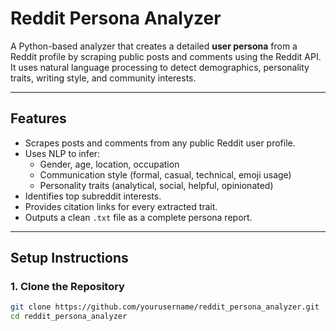 

# Reddit Persona Analyzer 

A Python-based analyzer that creates a detailed **user persona** from a Reddit profile by scraping public posts and comments using the Reddit API. It uses natural language processing to detect demographics, personality traits, writing style, and community interests.

---

##  Features

- Scrapes posts and comments from any public Reddit user profile.
- Uses NLP to infer:
  - Gender, age, location, occupation
  - Communication style (formal, casual, technical, emoji usage)
  - Personality traits (analytical, social, helpful, opinionated)
- Identifies top subreddit interests.
- Provides citation links for every extracted trait.
- Outputs a clean `.txt` file as a complete persona report.

---

##  Setup Instructions

### 1. Clone the Repository

```bash
git clone https://github.com/yourusername/reddit_persona_analyzer.git
cd reddit_persona_analyzer
